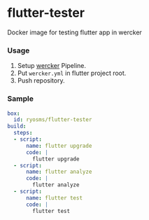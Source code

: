# flutter-tester

Docker image for testing flutter app in wercker

### Usage

1. Setup [wercker](https://www.wercker.com/) Pipeline.
1. Put `wercker.yml` in flutter project root.
1. Push repository.

### Sample

```wercker.yml
box:
  id: ryosms/flutter-tester
build:
  steps:
  - script:
      name: flutter upgrade
      code: |
        flutter upgrade
  - script:
      name: flutter analyze
      code: |
        flutter analyze
  - script:
      name: flutter test
      code: |
        flutter test
```